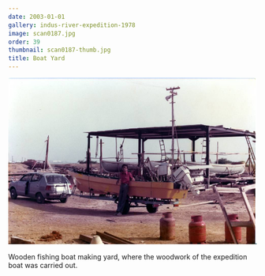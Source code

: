```yaml
---
date: 2003-01-01
gallery: indus-river-expedition-1978
image: scan0187.jpg
order: 39
thumbnail: scan0187-thumb.jpg
title: Boat Yard
---
```


![Boat Yard](./scan0187.jpg)

Wooden fishing boat making yard, where the woodwork of the expedition boat was carried out.